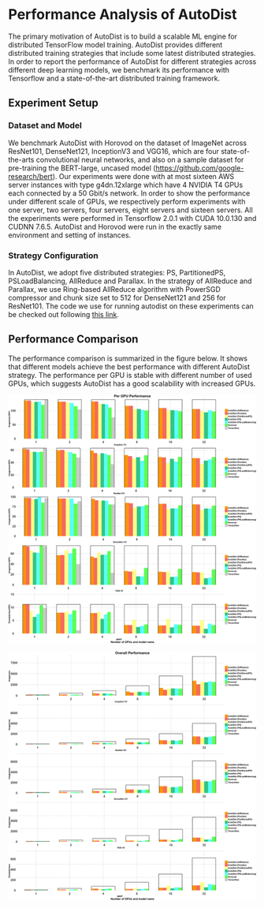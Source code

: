 # Performance Analysis of AutoDist
The primary motivation of AutoDist is to build a scalable ML engine for distributed TensorFlow model training. AutoDist provides different distributed training strategies that include some latest distributed strategies. In order to report the performance of AutoDist for different strategies across different deep learning models, we benchmark its performance with Tensorflow and a state-of-the-art distributed training framework.

## Experiment Setup

### Dataset and Model
We benchmark AutoDist with Horovod on the dataset of ImageNet across ResNet101, DenseNet121, InceptionV3 and VGG16, which are four state-of-the-arts convolutional neural networks, and also on a sample dataset for pre-training the BERT-large, uncased model (https://github.com/google-research/bert). Our experiments were done with at most sixteen AWS server instances with type g4dn.12xlarge which have 4 NVIDIA T4 GPUs each connected by a 50 Gbit/s network. In order to show the performance under different scale of GPUs, we respectively perform experiments with one server, two servers, four servers, eight servers and sixteen servers. All the experiments were performed in Tensorflow 2.0.1 with CUDA 10.0.130 and CUDNN 7.6.5. AutoDist and Horovod were run in the exactly same environment and setting of instances. 

### Strategy Configuration
In AutoDist, we adopt five distributed 
strategies: PS, PartitionedPS, PSLoadBalancing, AllReduce and Parallax. In the strategy of AllReduce and Parallax, we use Ring-based AllReduce algorithm with PowerSGD compressor and chunk size set to 512 for DenseNet121 and 256 for ResNet101. The code we use for running autodist on these experiments can be checked out following [this link](https://github.com/petuum/autodist/tree/master/examples/benchmark).

## Performance Comparison
The performance comparison is summarized in the figure below. It shows that different models achieve the best performance with different AutoDist strategy. The performance per GPU is stable with different number of used GPUs, which suggests AutoDist has a good scalability with increased GPUs.

![per gpu performance](figure1.png "Benchmarks1")

![overall performance](figure2.png "Benchmarks2")

